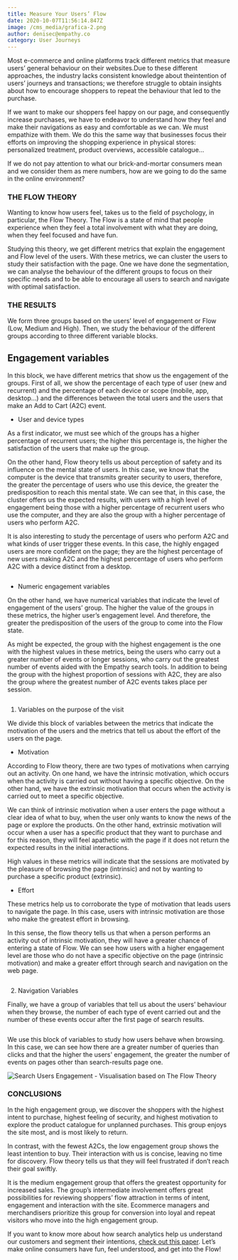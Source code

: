 ```yaml
---
title: Measure Your Users’ Flow
date: 2020-10-07T11:56:14.847Z
image: /cms_media/grafica-2.png
author: denisec@empathy.co
category: User Journeys
---
```

Most e-commerce and online platforms track different metrics that measure users’ general behaviour on their websites.Due to these different approaches, the industry lacks consistent knowledge about theintention of users’ journeys and transactions; we therefore struggle to obtain insights about how to encourage shoppers to repeat the behaviour that led to the purchase.

If we want to make our shoppers feel happy on our page, and consequently increase purchases, we have to endeavor to understand how they feel and make their navigations as easy and comfortable as we can. We must empathize with them. We do this the same way that businesses focus their efforts on improving the shopping experience in physical stores: personalized treatment, product overviews, accessible catalogue…

If we do not pay attention to what our brick-and-mortar consumers mean and we consider them as mere numbers, how are we going to do the same in the online environment?

### THE FLOW THEORY

Wanting to know how users feel, takes us to the field of psychology, in particular, the Flow Theory. The Flow is a state of mind that people experience when they feel a total involvement with what they are doing, when they feel focused and have fun.

Studying this theory, we get different metrics that explain the engagement and Flow level of the users. With these metrics, we can cluster the users to study their satisfaction with the page. One we have done the segmentation, we can analyse the behaviour of the different groups to focus on their specific needs and to be able to encourage all users to search and navigate with optimal satisfaction.

### THE RESULTS

We form three groups based on the users’ level of engagement or Flow (Low, Medium and High). Then, we study the behaviour of the different groups according to three different variable blocks.

## Engagement variables

In this block, we have different metrics that show us the engagement of the groups. First of all, we show the percentage of each type of user (new and recurrent) and the percentage of each device or scope (mobile, app, desktop...) and the differences between the total users and the users that make an Add to Cart (A2C) event.

* User and device types

As a first indicator, we must see which of the groups has a higher percentage of recurrent users; the higher this percentage is, the higher the satisfaction of the users that make up the group.

On the other hand, Flow theory tells us about perception of safety and its influence on the mental state of users. In this case, we know that the computer is the device that transmits greater security to users, therefore, the greater the percentage of users who use this device, the greater the predisposition to reach this mental state. We can see that, in this case, the cluster offers us the expected results, with users with a high level of engagement being those with a higher percentage of recurrent users who use the computer, and they are also the group with a higher percentage of users who perform A2C.

It is also interesting to study the percentage of users who perform A2C and what kinds of user trigger these events. In this case, the highly engaged users are more confident on the page; they are the highest percentage of new users making A2C and the highest percentage of users who perform A2C with a device distinct from a desktop.

![]()

* Numeric engagement variables

On the other hand, we have numerical variables that indicate the level of engagement of the users’ group. The higher the value of the groups in these metrics, the higher user’s engagement level. And therefore, the greater the predisposition of the users of the group to come into the Flow state.

As might be expected, the group with the highest engagement is the one with the highest values ​​in these metrics, being the users who carry out a greater number of events or longer sessions, who carry out the greatest number of events aided with the Empathy search tools. In addition to being the group with the highest proportion of sessions with A2C, they are also the group where the greatest number of A2C events takes place per session.

![]()

1. Variables on the purpose of the visit

We divide this block of variables between the metrics that indicate the motivation of the users and the metrics that tell us about the effort of the users on the page.

* Motivation

According to Flow theory, there are two types of motivations when carrying out an activity. On one hand, we have the intrinsic motivation, which occurs when the activity is carried out without having a specific objective. On the other hand, we have the extrinsic motivation that occurs when the activity is carried out to meet a specific objective.

We can think of intrinsic motivation when a user enters the page without a clear idea of ​​what to buy, when the user only wants to know the news of the page or explore the products. On the other hand, extrinsic motivation will occur when a user has a specific product that they want to purchase and for this reason, they will feel apathetic with the page if it does not return the expected results in the initial interactions.

High values ​​in these metrics will indicate that the sessions are motivated by the pleasure of browsing the page (intrinsic) and not by wanting to purchase a specific product (extrinsic).

* Effort

These metrics help us to corroborate the type of motivation that leads users to navigate the page. In this case, users with intrinsic motivation are those who make the greatest effort in browsing.

In this sense, the flow theory tells us that when a person performs an activity out of intrinsic motivation, they will have a greater chance of entering a state of Flow. We can see how users with a higher engagement level are those who do not have a specific objective on the page (intrinsic motivation) and make a greater effort through search and navigation on the web page.

![]()

2. Navigation Variables

Finally, we have a group of variables that tell us about the users’ behaviour when they browse, the number of each type of event carried out and the number of these events occur after the first page of search results.

![]()

We use this block of variables to study how users behave when browsing. In this case, we can see how there are a greater number of queries than clicks and that the higher the users' engagement, the greater the number of events on pages other than search-results page one.

![](/cms_media/the-flow-theory.gif "Search Users Engagement - Visualisation based on The Flow Theory")

### CONCLUSIONS

In the high engagement group, we discover the shoppers with the highest intent to purchase, highest feeling of security, and highest motivation to explore the product catalogue for unplanned purchases. This group enjoys the site most, and is most likely to return.

In contrast, with the fewest A2Cs, the low engagement group shows the least intention to buy. Their interaction with us is concise, leaving no time for discovery. Flow theory tells us that they will feel frustrated if don’t reach their goal swiftly.

It is the medium engagement group that offers the greatest opportunity for increased sales. The group’s intermediate involvement offers great possibilities for reviewing shoppers’ flow attraction in terms of intent, engagement and interaction with the site. Ecommerce managers and merchandisers prioritize this group for conversion into loyal and repeat visitors who move into the high engagement group.

If you want to know more about how search analytics help us understand our customers and segment their intentions, [check out this paper](https://www.empathy.co/resources/site-search-analytics/). Let’s make online consumers have fun, feel understood, and get into the Flow!